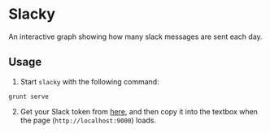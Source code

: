 # Slacky

An interactive graph showing how many slack messages are sent each day.

## Usage

1. Start `slacky` with the following command:
```
grunt serve
```

2. Get your Slack token from [here](https://api.slack.com/web#auth), and then copy it into the textbox when the page (`http://localhost:9000`) loads.

